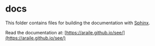 docs
====

This folder contains files for building the documentation with
[Sphinx](http://www.sphinx-doc.org/en/stable/).

Read the documentation at:
[https://araile.github.io/see/](https://araile.github.io/see/)
